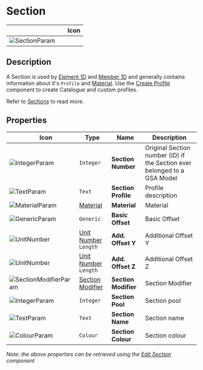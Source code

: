 # Section
<!--- This file has been auto-generated, do not change it manually! Edit the generator here: https://github.com/arup-group/GSA-Grasshopper/tree/main/DocsGeneration --->

|<img width="150"/> Icon |
| ----------- |
|![SectionParam](./images/SectionParam.png) |

## Description

A Section is used by [Element 1D](gsagh-element-1d-parameter.md) and [Member 1D](gsagh-member-1d-parameter.md) and generally contains information about it's `Profile` and [Material](gsagh-material-parameter.md). Use the [Create Profile](gsagh-create-profile-component.md) component to create Catalogue and custom profiles.

Refer to [Sections](/references/hidr-data-sect-lib.md) to read more.



## Properties

|<img width="20"/> Icon |<img width="200"/> Type |<img width="200"/> Name |<img width="1000"/> Description |
| ----------- | ----------- | ----------- | ----------- |
|![IntegerParam](./images/IntegerParam.png) |`Integer` |**Section Number** |Original Section number (ID) if the Section ever belonged to a GSA Model |
|![TextParam](./images/TextParam.png) |`Text` |**Section Profile** |Profile description |
|![MaterialParam](./images/MaterialParam.png) |[Material](gsagh-material-parameter.md) |**Material** |Material |
|![GenericParam](./images/GenericParam.png) |`Generic` |**Basic Offset** |Basic Offset |
|![UnitNumber](./images/UnitParam.png) |[Unit Number](gsagh-unitnumber-parameter.md)  ` Length ` |**Add. Offset Y** |Additional Offset Y |
|![UnitNumber](./images/UnitParam.png) |[Unit Number](gsagh-unitnumber-parameter.md)  ` Length ` |**Add. Offset Z** |Additional Offset Z |
|![SectionModifierParam](./images/SectionModifierParam.png) |[Section Modifier](gsagh-section-modifier-parameter.md) |**Section Modifier** |Section Modifier |
|![IntegerParam](./images/IntegerParam.png) |`Integer` |**Section Pool** |Section pool |
|![TextParam](./images/TextParam.png) |`Text` |**Section Name** |Section name |
|![ColourParam](./images/ColourParam.png) |`Colour` |**Section Colour** |Section colour |

_Note: the above properties can be retrieved using the [Edit Section](gsagh-edit-section-component.md) component_
